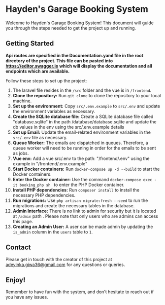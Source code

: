 <h1>Hayden's Garage Booking System</h1>

<p>Welcome to Hayden's Garage Booking System! This document will guide you through the steps needed to get the project up and running.</p>

<h2>Getting Started</h2>

<strong>Api routes  are specified in the Documentation.yaml file in the root directory of the project. This file can be pasted into https://editor.swagger.io which will display the documentation and all endpoints which are available.</strong>

<p>Follow these steps to set up the project:</p>

<ol>
    <li>The laravel file resides in the <code>/src</code> folder and the vue is in <code>/frontend</code>.</li>
    <li><strong>Clone the repository:</strong> Run <code>git clone</code> to clone the repository to your local machine.</li>
    <li><strong>Set up the environment:</strong> Copy <code>src/.env.example</code> to <code>src/.env</code> and update the environment variables as necessary.</li>
    <li><strong>Create the SQLite database file:</strong> Create a SQLite database file called "database.sqlite" in the path /database/database.sqlite and update the db values in the env using the src/.env.example details</li>
    <li><strong>Set up Email:</strong> Update the email-related environment variables in the <code>src/.env</code> file as necessary.</li>
    <li><strong>Queue Worker:</strong> The emails are dispatched in queues. Therefore, a queue worker will need to be running in order for the emails to be sent as jobs.</li>
    <li><strong>Vue env:</strong> Add a vue src/.env to the path: "/frontend/.env" using the example in "/frontend/.env.example"</li>
    <li><strong>Start Docker containers:</strong> Run <code>docker-compose up -d --build</code> to start the Docker containers.</li>
    <li><strong>Enter the Docker container:</strong> Use the command <code>docker-compose exec -it booking_php sh </code> to enter the PHP Docker container.</li>
    <li><strong>Install PHP dependencies:</strong> Run <code>composer install</code> to install the necessary PHP dependencies.</li>
    <li><strong>Run migrations:</strong> Use <code>php artisan migrate:fresh --seed</code> to run the migrations and create the necessary tables in the database.</li>
    <li><strong>Admin Interface:</strong> There is no link to admin for security but it is  located at <code>/admin</code> path . Please note that only users who are admins can access this page.</li>
    <li><strong>Creating an Admin User:</strong> A user can be made admin by updating the <code>is_admin</code> column in the <code>users</code> table to <code>1</code>.</li>
</ol>

<h2>Contact</h2>

<p>Please get in touch with the creator of this project at <a href="mailto:adeyinka.giwa36@gmail.com">adeyinka.giwa36@gmail.com</a> for any questions or queries.</p>

<h2>Enjoy!</h2>

<p>Remember to have fun with the system, and don't hesitate to reach out if you have any issues.</p>

